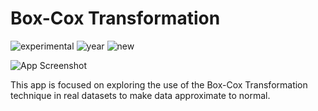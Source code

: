 # Box-Cox Transformation

![experimental](https://img.shields.io/badge/lifecycle-experimental-orange)
![year](https://img.shields.io/badge/year-2021-lightgrey)
![new](https://img.shields.io/badge/lifecycle-newapp-brightgreen)

![App Screenshot](https://sites.psu.edu/shinyapps/files/2021/12/boxcox.jpg)

This app is focused on exploring the use of the Box-Cox Transformation technique in real datasets to make data approximate to normal.